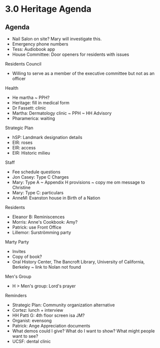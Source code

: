 # 3.0 Heritage Agenda

## Agenda


* Nail Salon on site? Mary will investigate this.
* Emergency phone numbers
* Tess: Audiobook app
* House Committee: Door openers for residents with issues

Residents Council

* Willing to serve as a member of the executive committee but not as an officer

Health

* He martha ~ PPH?
* Heritage: fill in medical form
* Dr Fassett: clinic
* Martha: Dermatology clinic ~ PPH ~ HH Advisory
* Pharamerica: waiting

Strategic Plan

* hSP: Landmark designation details
* EIR: roses
* EIR: access
* EIR: Historic milieu

Staff

* Fee schedule questions
* Jon Casey: Type C Charges
* Mary: Type A ~ Appendix H provisions ~ copy me om message to Christine
* Mary: Type C: particulars
* AnneM: Evanston house in Birth of a Nation

Residents

* Eleanor B: Reminiscences
* Morris: Anne's Cookbook: Amy?
* Patrick: use Front Office
* Lillemor: Surströmming party

Marty Party

* Invites
* Copy of book?
* Oral History Center, The Bancroft Library, University of California, Berkeley ~ link to Nolan not found

Men's Group

* H &gt; Men's group: Lord's prayer

Reminders

* Strategic Plan: Community organization alternative
* Cortez: lunch + interview
* HH Patti G: 4th floor screen isa JM?
* Organist: evensong
* Patrick: Ange Appreciation documents
* What demos could I give? What do I want to show? What might people want to see?
* UCSF: dental clinic
